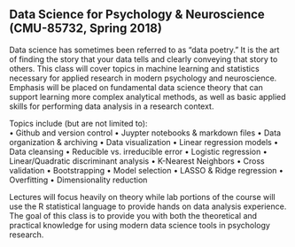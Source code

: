 ## Data Science for Psychology & Neuroscience (CMU-85732, Spring 2018)

Data science has sometimes been referred to as “data poetry.” It is the art of finding the story that your data tells and clearly conveying that story to others.  This class will cover topics in machine learning and statistics necessary for applied research in modern psychology and neuroscience. Emphasis will be placed on fundamental data science theory that can support learning more complex analytical methods, as well as basic applied skills for performing data analysis in a research context.

Topics include (but are not limited to):
<br>
•	Github and version control
•	Juypter notebooks & markdown files
•	Data organization & archiving
•	Data visualization
•	Linear regression models
•	Data cleansing
•	Reducible vs. irreducible error
•	Logistic regression
•	Linear/Quadratic discriminant analysis
•	K-Nearest Neighbors
•	Cross validation
•	Bootstrapping
•	Model selection
•	LASSO & Ridge regression
•	Overfitting
•	Dimensionality reduction

Lectures will focus heavily on theory while lab portions of the course will use the R statistical language to provide hands on data analysis experience.  The goal of this class is to provide you with both the theoretical and practical knowledge for using modern data science tools in psychology research. 
